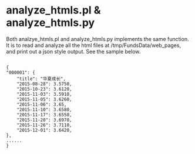 # analyze\_htmls.pl & analyze\_htmls.py
Both analzye\_htmls.pl and analyze\_htmls.py implements the same function. It is to read and analyze all the html files at /tmp/FundsData/web_pages, and print out a json style output. See the sample below.  
<pre><code>	
{
"000001": {
    "title": "华夏成长",
    "2015-08-28": 3.5750,
    "2015-10-23": 3.6120,
    "2015-11-03": 3.5910,
    "2015-11-05": 3.6260,
    "2015-11-06": 3.65,
    "2015-11-10": 3.6580,
    "2015-11-17": 3.6550,
    "2015-11-20": 3.6970,
    "2015-11-26": 3.7110,
    "2015-12-01": 3.6420,
},
......
}
</code></pre>
